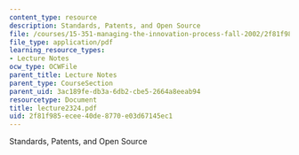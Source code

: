 ```yaml
---
content_type: resource
description: Standards, Patents, and Open Source
file: /courses/15-351-managing-the-innovation-process-fall-2002/2f81f985ecee40de8770e03d67145ec1_lecture2324.pdf
file_type: application/pdf
learning_resource_types:
- Lecture Notes
ocw_type: OCWFile
parent_title: Lecture Notes
parent_type: CourseSection
parent_uid: 3ac189fe-db3a-6db2-cbe5-2664a8eeab94
resourcetype: Document
title: lecture2324.pdf
uid: 2f81f985-ecee-40de-8770-e03d67145ec1
---
```

Standards, Patents, and Open Source

